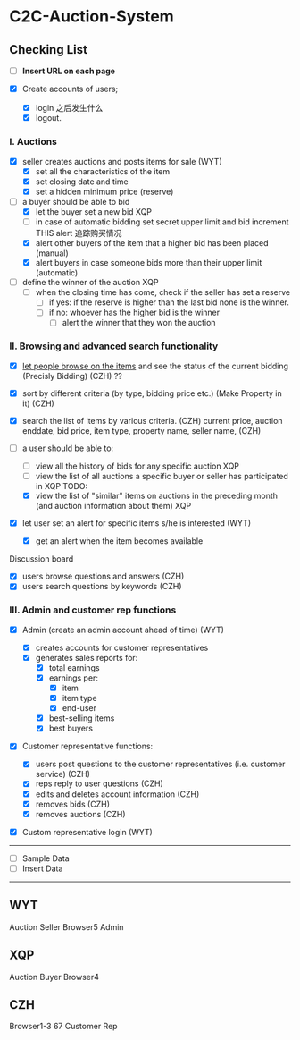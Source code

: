 # C2C-Auction-System

## Checking List

- [ ] **Insert URL on each page**

- [x] Create accounts of users; 
    - [x] login
    之后发生什么
    - [x] logout.
    
### I. Auctions
- [x] seller creates auctions and posts items for sale (WYT)
    - [x] set all the characteristics of the item
    - [x] set closing date and time
    - [x] set a hidden minimum price (reserve)

- [ ] a buyer should be able to bid
    - [x] let the buyer set a new bid  XQP
    - [ ] in case of automatic bidding set secret upper limit and bid increment
    THIS alert 追踪购买情况
    - [x] alert other buyers of the item that a higher bid has been placed (manual)
    - [x] alert buyers in case someone bids more than their upper limit (automatic)

- [ ] define the winner of the auction XQP
    - [ ] when the closing time has come, check if the seller has set a reserve
        - [ ] if yes: if the reserve is higher than the last bid none is the winner.
        - [ ] if no: whoever has the higher bid is the winner
            - [ ] alert the winner that they won the auction

### II. Browsing and advanced search functionality
- [x] <u>let people browse on the items</u> and see the status of the current bidding (Precisly Bidding) (CZH) ??
- [x] sort by different criteria (by type, bidding price etc.) (Make Property in it) (CZH)
- [x] search the list of items by various criteria. (CZH)
    current price, auction enddate, bid price, item type, property name, seller name, (CZH)

- [ ] a user should be able to:
    - [ ] view all the history of bids for any specific auction  XQP
    - [ ] view the list of all auctions a specific buyer or seller has participated in XQP
	TODO:
    - [x] view the list of "similar" items on auctions in the preceding month (and auction information about them) XQP
- [x] let user set an alert for specific items s/he is interested (WYT)
    - [x] get an alert when the item becomes available

Discussion board
- [x] users browse questions and answers (CZH)
- [x] users search questions by keywords (CZH)

### III. Admin and customer rep functions
- [x] Admin (create an admin account ahead of time) (WYT)
    - [x] creates accounts for customer representatives
    - [x] generates sales reports for:
        - [x] total earnings
        - [x] earnings per:
            - [x] item
            - [x] item type
            - [x] end-user
        - [x] best-selling items
        - [x] best buyers
- [x] Customer representative functions:

    - [x] users post questions to the customer representatives (i.e. customer service) (CZH)
    - [x] reps reply to user questions (CZH)
    - [x] edits and deletes account information (CZH)
    - [x] removes bids (CZH)
    - [x] removes auctions (CZH)
- [x] Custom representative login (WYT)

-----

- [ ] Sample Data
- [ ] Insert Data

-----
## WYT
Auction Seller 
Browser5
Admin

## XQP
Auction Buyer
Browser4

## CZH
Browser1-3 67
Customer Rep
